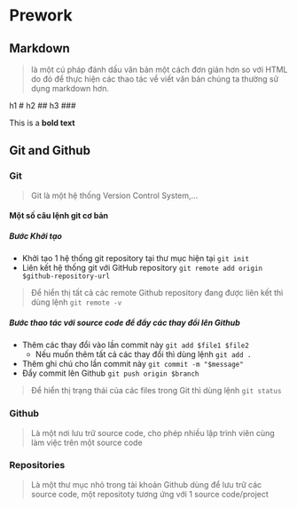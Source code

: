 # Prework

## Markdown

> là một cú pháp đánh dấu văn bản một cách đơn giản hơn so với HTML do đó để thực hiện các thao tác về viết văn bản chúng ta thường sử dụng markdown hơn.

h1 #
h2 ##
h3 ###

This is a **bold text**

## Git and Github

### Git

> Git là một hệ thống Version Control System,...

#### Một số câu lệnh git cơ bản

##### Bước Khởi tạo

- Khởi tạo 1 hệ thống git repository tại thư mục hiện tại  `git init`
- Liên kết hệ thống git với GitHub repository `git remote add origin $github-repository-url`

> Để hiển thị tất cả các remote Github repository đang được liên kết thì dùng lệnh `git remote -v`

##### Bước thao tác với source code để đẩy các thay đổi lên Github

- Thêm các thay đổi vào lần commit này `git add $file1 $file2`
  - Nếu muốn thêm tất cả các thay đổi thì dùng lệnh `git add .`
- Thêm ghi chú cho lần commit này `git commit -m "$message"`
- Đẩy commit lên Github `git push origin $branch`

> Để hiển thị trạng thái của các files trong Git thì dùng lệnh `git status`


### Github

> Là một nơi lưu trữ source code, cho phép nhiều lập trình viên cùng làm việc trên một source code

### Repositories

> Là một thư mục nhỏ trong tài khoản Github dùng để lưu trữ các source code, một repositoty tương ứng với 1 source code/project
